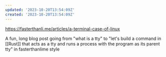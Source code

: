 ```yaml
---
updated: '2023-10-20T13:54:09Z'
created: '2023-10-20T13:54:09Z'
---
```

https://fasterthanli.me/articles/a-terminal-case-of-linux

A fun, long blog post going from "what is a tty" to "let's build a command in [[Rust]] that acts as a tty and runs a process with the program as its parent tty" in fasterthanlime style